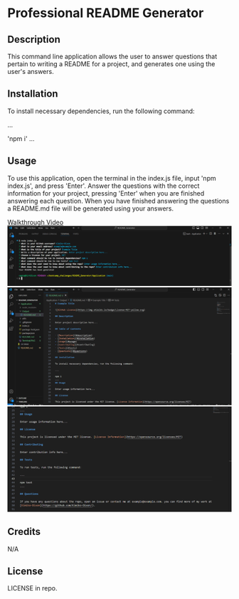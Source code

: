 # Professional README Generator

## Description

This command line application allows the user to answer questions that pertain to writing a README for a project, and generates one using the user's answers.

## Installation

To install necessary dependencies, run the following command:

...

'npm i'
...

## Usage

To use this application, open the terminal in the index.js file, input 'npm index.js', and press 'Enter'. Answer the questions with the correct information for your project, pressing 'Enter' when you are finished answering each question. When you have finished answering the questions a README.md file will be generated using your answers. 

[Walkthrough Video](https://drive.google.com/file/d/10nBkQo9oiIWfKGi7AwCjp4wJAE_s-PUy/view?usp=drive_link)
![Terminal Screenshot](./Images/Terminal.PNG)
![Example README Screenshot 1](./Images/Example_README1.PNG) 
![Example README Screenshot 2](./Images/Example_README2.PNG) 

## Credits

N/A

## License

LICENSE in repo.
